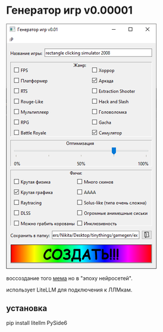# Генератор игр v0.00001

![screnshoot](https://github.com/cutplane1/tinythings/blob/master/gamegen/image.png)

воссоздание того [мема](https://github.com/cutplane1/tinythings/tree/master/gamegen/references) но в "эпоху нейросетей".

использует LiteLLM для подключения к ЛЛМкам.

## установка
pip install litellm PySide6